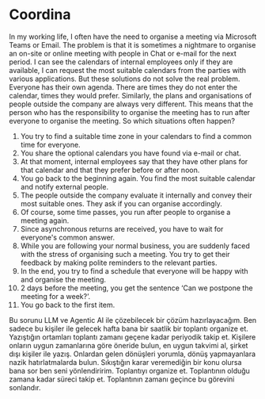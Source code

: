# Coordina

In my working life, I often have the need to organise a meeting via Microsoft Teams or Email. The problem is that it is sometimes a nightmare to organise an on-site or online meeting with people in Chat or e-mail for the next period. 
I can see the calendars of internal employees only if they are available, I can request the most suitable calendars from the parties with various applications. But these solutions do not solve the real problem.
Everyone has their own agenda. There are times they do not enter the calendar, times they would prefer. Similarly, the plans and organisations of people outside the company are always very different.
This means that the person who has the responsibility to organise the meeting has to run after everyone to organise the meeting. So which situations often happen?

1. You try to find a suitable time zone in your calendars to find a common time for everyone.
2. You share the optional calendars you have found via e-mail or chat.
3. At that moment, internal employees say that they have other plans for that calendar and that they prefer before or after noon.
4. You go back to the beginning again. You find the most suitable calendar and notify external people.
5. The people outside the company evaluate it internally and convey their most suitable ones. They ask if you can organise accordingly.
6. Of course, some time passes, you run after people to organise a meeting again.
7. Since asynchronous returns are received, you have to wait for everyone's common answer.
8. While you are following your normal business, you are suddenly faced with the stress of organising such a meeting. You try to get their feedback by making polite reminders to the relevant parties.
9. In the end, you try to find a schedule that everyone will be happy with and organise the meeting.
10. 2 days before the meeting, you get the sentence ‘Can we postpone the meeting for a week?’.
11. You go back to the first item.

Bu sorunu LLM ve Agentic AI ile çözebilecek bir çözüm hazırlayacağım. Ben sadece bu kişiler ile gelecek hafta bana bir saatlik bir toplantı organize et. Yazıştığın ortamları toplantı zamanı geçene kadar periyodik takip et. Kişilere onların uygun zamanlarına göre öneride bulun,  en uygun takvimi al, şirket dışı kişiler ile yazış. Onlardan gelen dönüşleri yorumla, dönüş yapmayanlara nazik hatırlatmalarda bulun. Sıkıştığın karar veremediğin bir konu olursa bana sor ben seni yönlendiririm. Toplantıyı organize et. Toplantının olduğu zamana kadar süreci takip et. Toplantının zamanı geçince bu görevini sonlandır.
